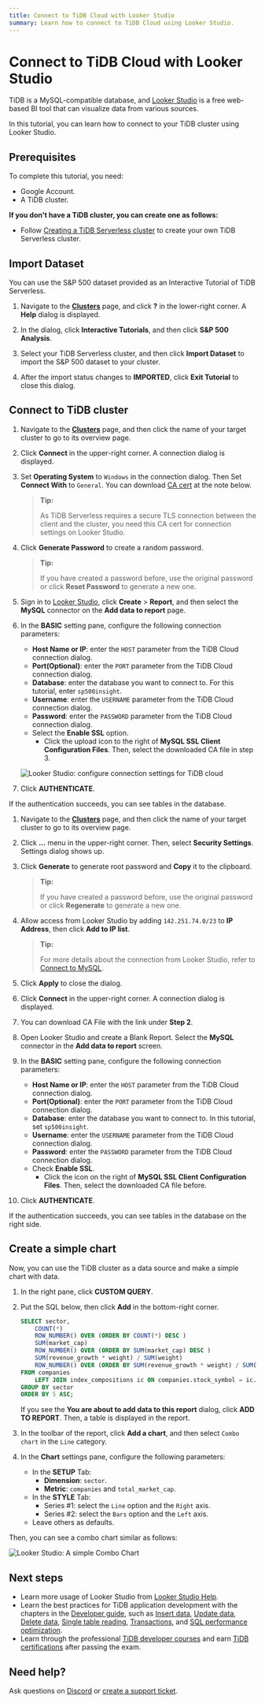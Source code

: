 ```yaml
---
title: Connect to TiDB Cloud with Looker Studio
summary: Learn how to connect to TiDB Cloud using Looker Studio.
---
```


# Connect to TiDB Cloud with Looker Studio

TiDB is a MySQL-compatible database, and [Looker Studio](https://lookerstudio.google.com/) is a free web-based BI tool that can visualize data from various sources. 

In this tutorial, you can learn how to connect to your TiDB cluster using Looker Studio.

## Prerequisites

To complete this tutorial, you need:

- Google Account. 
- A TiDB cluster.

**If you don't have a TiDB cluster, you can create one as follows:**

- Follow [Creating a TiDB Serverless cluster](/develop/dev-guide-build-cluster-in-cloud.md) to create your own TiDB Serverless cluster.

## Import Dataset

You can use the S&P 500 dataset provided as an Interactive Tutorial of TiDB Serverless. 

<SimpleTab>
<div label="TiDB Serverless">

1. Navigate to the [**Clusters**](https://tidbcloud.com/console/clusters) page, and click **?** in the lower-right corner. A **Help** dialog is displayed. 

2. In the dialog, click **Interactive Tutorials**, and then click **S&P 500 Analysis**.

3. Select your TiDB Serverless cluster, and then click **Import Dataset** to import the S&P 500 dataset to your cluster.

4. After the import status changes to **IMPORTED**, click **Exit Tutorial** to close this dialog.

</div>
</SimpleTab>

## Connect to TiDB cluster

<SimpleTab>
<div label="TiDB Serverless">

1. Navigate to the [**Clusters**](https://tidbcloud.com/console/clusters) page, and then click the name of your target cluster to go to its overview page.

2. Click **Connect** in the upper-right corner. A connection dialog is displayed.

3. Set **Operating System** to `Windows` in the connection dialog. Then Set **Connect With** to `General`. You can download [CA cert](https://letsencrypt.org/certs/isrgrootx1.pem) at the note below. 

    > **Tip:**
    >
    > As TiDB Serverless requires a secure TLS connection between the client and the cluster, you need this CA cert for connection settings on Looker Studio.

4. Click **Generate Password** to create a random password.

    > **Tip:**
    >
    > If you have created a password before, use the original password or click **Reset Password** to generate a new one.

5. Sign in to [Looker Studio](https://lookerstudio.google.com/), click **Create** > **Report**, and then select the **MySQL** connector on the **Add data to report** page.

6. In the **BASIC** setting pane, configure the following connection parameters:

    - **Host Name or IP**: enter the `HOST` parameter from the TiDB Cloud connection dialog.
    - **Port(Optional)**: enter the `PORT` parameter from the TiDB Cloud connection dialog.
    - **Database**: enter the database you want to connect to. For this tutorial, enter `sp500insight`.
    - **Username**: enter the `USERNAME` parameter from the TiDB Cloud connection dialog.
    - **Password**: enter the `PASSWORD` parameter from the TiDB Cloud connection dialog.
    - Select the **Enable SSL** option.
        - Click the upload icon to the right of **MySQL SSL Client Configuration Files**. Then, select the downloaded CA file in step 3. 

    ![Looker Studio: configure connection settings for TiDB cloud](/media/develop/looker-studio-configure-connection.png)

7. Click **AUTHENTICATE**. 

If the authentication succeeds, you can see tables in the database. 

</div>
<div label="TiDB Dedicated">

1. Navigate to the [**Clusters**](https://tidbcloud.com/console/clusters) page, and then click the name of your target cluster to go to its overview page.

2. Click **...** menu in the upper-right corner. Then, select **Security Settings**. Settings dialog shows up. 

3. Click **Generate** to generate root password and **Copy** it to the clipboard.

    > **Tip:**
    >
    > If you have created a password before, use the original password or click **Regenerate** to generate a new one.

4. Allow access from Looker Studio by adding `142.251.74.0/23` to **IP Address**, then click **Add to IP list**.

    > **Tip:**
    >
    > For more details about the connection from Looker Studio, refer to [Connect to MySQL](https://support.google.com/looker-studio/answer/7088031#zippy=%2Cin-this-article).

5. Click **Apply** to close the dialog.

6. Click **Connect** in the upper-right corner. A connection dialog is displayed.

7. You can download CA File with the link under **Step 2**. 

8. Open Looker Studio and create a Blank Report. Select the **MySQL** connector in the **Add data to report** screen.

9. In the **BASIC** setting pane, configure the following connection parameters:

    - **Host Name or IP**: enter the `HOST` parameter from the TiDB Cloud connection dialog.
    - **Port(Optional)**: enter the `PORT` parameter from the TiDB Cloud connection dialog.
    - **Database**: enter the database you want to connect to. In this tutorial, set `sp500insight`.
    - **Username**: enter the `USERNAME` parameter from the TiDB Cloud connection dialog.
    - **Password**: enter the `PASSWORD` parameter from the TiDB Cloud connection dialog.
    - Check **Enable SSL**.
        - Click the icon on the right of **MySQL SSL Client Configuration Files**. Then, select the downloaded CA file before. 

10. Click **AUTHENTICATE**. 

If the authentication succeeds, you can see tables in the database on the right side. 
</div>
</SimpleTab>

## Create a simple chart

Now, you can use the TiDB cluster as a data source and make a simple chart with data. 

1. In the right pane, click **CUSTOM QUERY**. 

2. Put the SQL below, then click **Add** in the bottom-right corner. 

    ```sql
    SELECT sector,
        COUNT(*)                                                                      AS companies,
        ROW_NUMBER() OVER (ORDER BY COUNT(*) DESC )                                   AS companies_ranking,
        SUM(market_cap)                                                               AS total_market_cap,
        ROW_NUMBER() OVER (ORDER BY SUM(market_cap) DESC )                            AS total_market_cap_ranking,
        SUM(revenue_growth * weight) / SUM(weight)                                    AS avg_revenue_growth,
        ROW_NUMBER() OVER (ORDER BY SUM(revenue_growth * weight) / SUM(weight) DESC ) AS avg_revenue_growth_ranking
    FROM companies
        LEFT JOIN index_compositions ic ON companies.stock_symbol = ic.stock_symbol
    GROUP BY sector
    ORDER BY 5 ASC;
    ```

    If you see the **You are about to add data to this report** dialog, click **ADD TO REPORT**. Then, a table is displayed in the report. 

3. In the toolbar of the report, click **Add a chart**, and then select `Combo chart` in the `Line` category.

4. In the **Chart** settings pane, configure the following parameters:

    - In the **SETUP** Tab:
        - **Dimension**: `sector`.
        - **Metric**: `companies` and `total_market_cap`.
    - In the **STYLE** Tab:
      - Series #1: select the `Line` option and the `Right` axis.
      - Series #2: select the `Bars` option and the `Left` axis.
    - Leave others as defaults.

Then, you can see a combo chart similar as follows:

![Looker Studio: A simple Combo Chart](/media/develop/looker-studio-simple-chart.png)

## Next steps

- Learn more usage of Looker Studio from [Looker Studio Help](https://support.google.com/looker-studio).
- Learn the best practices for TiDB application development with the chapters in the [Developer guide](/develop/dev-guide-overview.md), such as [Insert data](/develop/dev-guide-insert-data.md), [Update data](/develop/dev-guide-update-data.md), [Delete data](/develop/dev-guide-delete-data.md), [Single table reading](/develop/dev-guide-get-data-from-single-table.md), [Transactions](/develop/dev-guide-transaction-overview.md), and [SQL performance optimization](/develop/dev-guide-optimize-sql-overview.md).
- Learn through the professional [TiDB developer courses](https://www.pingcap.com/education/) and earn [TiDB certifications](https://www.pingcap.com/education/certification/) after passing the exam.

## Need help?

Ask questions on [Discord](https://discord.gg/DQZ2dy3cuc?utm_source=doc) or [create a support ticket](https://support.pingcap.com/).
